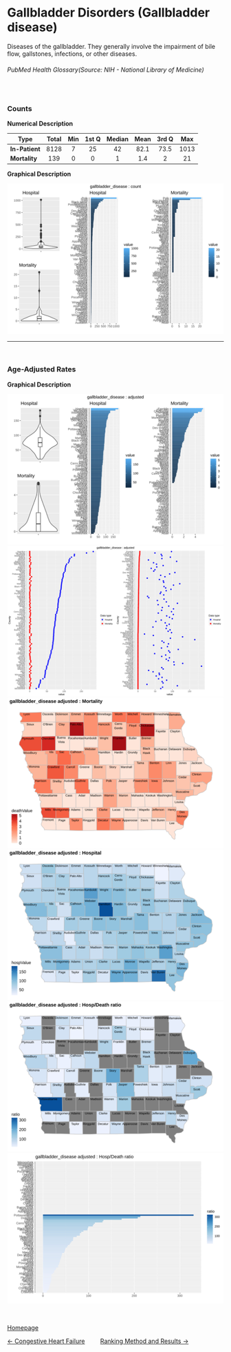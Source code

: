 # Gallbladder Disorders (Gallbladder disease)


Diseases of the gallbladder. They generally involve the impairment of bile flow, gallstones, infections, or other diseases.
###### PubMed Health Glossary(Source: NIH - National Library of Medicine)

<br>

### Counts

**Numerical Description**

Type | Total | Min | 1st Q | Median | Mean | 3rd Q | Max
---| :---: | :---: | :---: | :---: | :---: | :---: | :---:
**In-Patient** | 8128 | 7 | 25 | 42 | 82.1 | 73.5 | 1013
**Mortality** | 139 | 0 | 0 | 1 | 1.4 | 2 | 21

**Graphical Description**

![img](/images/gallbladder_disease_count_grid.svg)


***

<br>

### Age-Adjusted Rates

**Graphical Description**

![img](/images/gallbladder_disease_adjusted_grid.svg)
![img](/images/gallbladder_disease_adjusted_dotplots.svg)
![img](/images/gallbladder_disease_adjusted_dmap.svg)
![img](/images/gallbladder_disease_adjusted_hmap.svg)
![img](/images/gallbladder_disease_adjusted_rmap.svg)
![img](/images/gallbladder_disease_adjusted_ratiobar.svg)

<br>

[Homepage](https://jacob-a-clark.github.io/practicum/)

[<- Congestive Heart Failure](heart_failure.md) &emsp;&emsp; [Ranking Method and Results ->](ranking.md)
